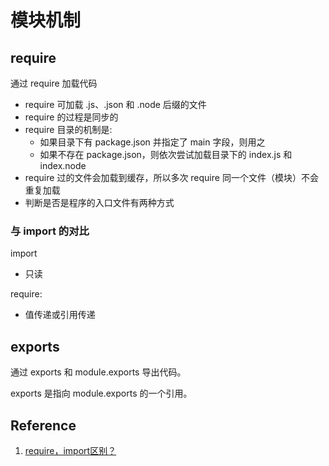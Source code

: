# 模块机制

## require

通过 require 加载代码

- require 可加载 .js、.json 和 .node 后缀的文件
- require 的过程是同步的
- require 目录的机制是:
  - 如果目录下有 package.json 并指定了 main 字段，则用之
  - 如果不存在 package.json，则依次尝试加载目录下的 index.js 和 index.node
- require 过的文件会加载到缓存，所以多次 require 同一个文件（模块）不会重复加载
- 判断是否是程序的入口文件有两种方式

### 与 import 的对比

import

- 只读

require:

- 值传递或引用传递

## exports

通过 exports 和 module.exports 导出代码。

exports 是指向 module.exports 的一个引用。

## Reference

1. [require，import区别？](https://www.zhihu.com/question/56820346)